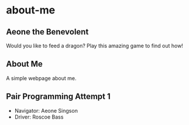 # about-me

## Aeone the Benevolent

Would you like to feed a dragon?
Play this amazing game to find out how!

## About Me

A simple webpage about me.

## Pair Programming Attempt 1
* Navigator: Aeone Singson
* Driver: Roscoe Bass

